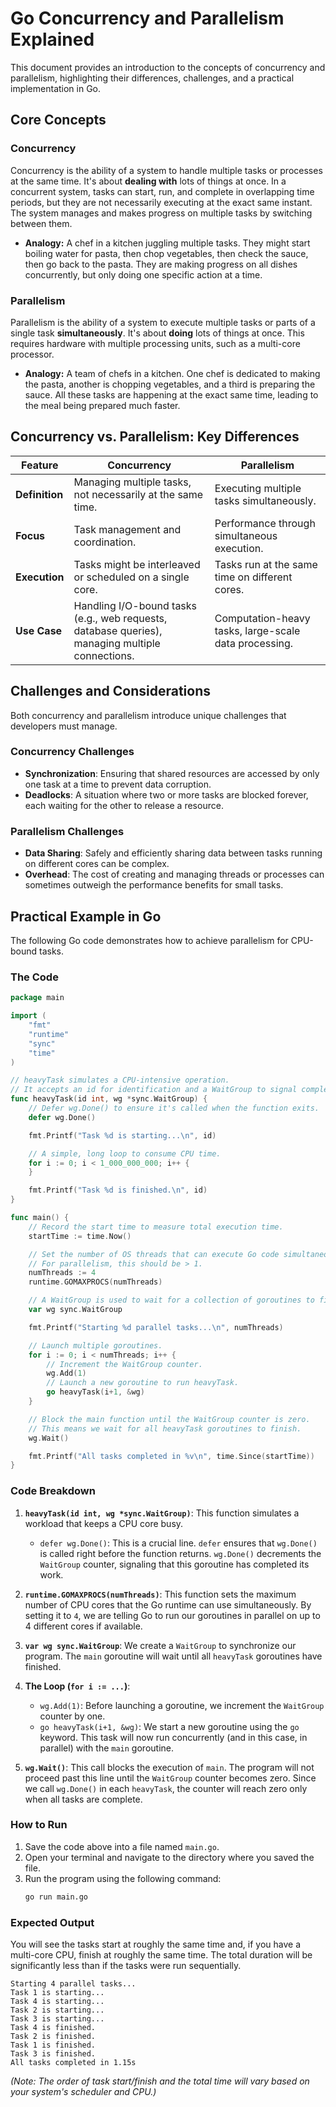 # Go Concurrency and Parallelism Explained

This document provides an introduction to the concepts of concurrency and parallelism, highlighting their differences, challenges, and a practical implementation in Go.

## Core Concepts

### Concurrency

Concurrency is the ability of a system to handle multiple tasks or processes at the same time. It's about **dealing with** lots of things at once. In a concurrent system, tasks can start, run, and complete in overlapping time periods, but they are not necessarily executing at the exact same instant. The system manages and makes progress on multiple tasks by switching between them.

- **Analogy:** A chef in a kitchen juggling multiple tasks. They might start boiling water for pasta, then chop vegetables, then check the sauce, then go back to the pasta. They are making progress on all dishes concurrently, but only doing one specific action at a time.

### Parallelism

Parallelism is the ability of a system to execute multiple tasks or parts of a single task **simultaneously**. It's about **doing** lots of things at once. This requires hardware with multiple processing units, such as a multi-core processor.

- **Analogy:** A team of chefs in a kitchen. One chef is dedicated to making the pasta, another is chopping vegetables, and a third is preparing the sauce. All these tasks are happening at the exact same time, leading to the meal being prepared much faster.

## Concurrency vs. Parallelism: Key Differences

| Feature        | Concurrency                                                                                     | Parallelism                                           |
| -------------- | ----------------------------------------------------------------------------------------------- | ----------------------------------------------------- |
| **Definition** | Managing multiple tasks, not necessarily at the same time.                                      | Executing multiple tasks simultaneously.              |
| **Focus**      | Task management and coordination.                                                               | Performance through simultaneous execution.           |
| **Execution**  | Tasks might be interleaved or scheduled on a single core.                                       | Tasks run at the same time on different cores.        |
| **Use Case**   | Handling I/O-bound tasks (e.g., web requests, database queries), managing multiple connections. | Computation-heavy tasks, large-scale data processing. |

## Challenges and Considerations

Both concurrency and parallelism introduce unique challenges that developers must manage.

### Concurrency Challenges

- **Synchronization**: Ensuring that shared resources are accessed by only one task at a time to prevent data corruption.
- **Deadlocks**: A situation where two or more tasks are blocked forever, each waiting for the other to release a resource.

### Parallelism Challenges

- **Data Sharing**: Safely and efficiently sharing data between tasks running on different cores can be complex.
- **Overhead**: The cost of creating and managing threads or processes can sometimes outweigh the performance benefits for small tasks.

## Practical Example in Go

The following Go code demonstrates how to achieve parallelism for CPU-bound tasks.

### The Code

```go
package main

import (
	"fmt"
	"runtime"
	"sync"
	"time"
)

// heavyTask simulates a CPU-intensive operation.
// It accepts an id for identification and a WaitGroup to signal completion.
func heavyTask(id int, wg *sync.WaitGroup) {
	// Defer wg.Done() to ensure it's called when the function exits.
	defer wg.Done()

	fmt.Printf("Task %d is starting...\n", id)

	// A simple, long loop to consume CPU time.
	for i := 0; i < 1_000_000_000; i++ {
	}

	fmt.Printf("Task %d is finished.\n", id)
}

func main() {
	// Record the start time to measure total execution time.
	startTime := time.Now()

	// Set the number of OS threads that can execute Go code simultaneously.
	// For parallelism, this should be > 1.
	numThreads := 4
	runtime.GOMAXPROCS(numThreads)

	// A WaitGroup is used to wait for a collection of goroutines to finish.
	var wg sync.WaitGroup

	fmt.Printf("Starting %d parallel tasks...\n", numThreads)

	// Launch multiple goroutines.
	for i := 0; i < numThreads; i++ {
		// Increment the WaitGroup counter.
		wg.Add(1)
		// Launch a new goroutine to run heavyTask.
		go heavyTask(i+1, &wg)
	}

	// Block the main function until the WaitGroup counter is zero.
	// This means we wait for all heavyTask goroutines to finish.
	wg.Wait()

	fmt.Printf("All tasks completed in %v\n", time.Since(startTime))
}
```

### Code Breakdown

1.  **`heavyTask(id int, wg *sync.WaitGroup)`**: This function simulates a workload that keeps a CPU core busy.

    - `defer wg.Done()`: This is a crucial line. `defer` ensures that `wg.Done()` is called right before the function returns. `wg.Done()` decrements the `WaitGroup` counter, signaling that this goroutine has completed its work.

2.  **`runtime.GOMAXPROCS(numThreads)`**: This function sets the maximum number of CPU cores that the Go runtime can use simultaneously. By setting it to `4`, we are telling Go to run our goroutines in parallel on up to 4 different cores if available.

3.  **`var wg sync.WaitGroup`**: We create a `WaitGroup` to synchronize our program. The `main` goroutine will wait until all `heavyTask` goroutines have finished.

4.  **The Loop (`for i := ...`)**:

    - `wg.Add(1)`: Before launching a goroutine, we increment the `WaitGroup` counter by one.
    - `go heavyTask(i+1, &wg)`: We start a new goroutine using the `go` keyword. This task will now run concurrently (and in this case, in parallel) with the `main` goroutine.

5.  **`wg.Wait()`**: This call blocks the execution of `main`. The program will not proceed past this line until the `WaitGroup` counter becomes zero. Since we call `wg.Done()` in each `heavyTask`, the counter will reach zero only when all tasks are complete.

### How to Run

1.  Save the code above into a file named `main.go`.
2.  Open your terminal and navigate to the directory where you saved the file.
3.  Run the program using the following command:
    ```sh
    go run main.go
    ```

### Expected Output

You will see the tasks start at roughly the same time and, if you have a multi-core CPU, finish at roughly the same time. The total duration will be significantly less than if the tasks were run sequentially.

```
Starting 4 parallel tasks...
Task 1 is starting...
Task 4 is starting...
Task 2 is starting...
Task 3 is starting...
Task 4 is finished.
Task 2 is finished.
Task 1 is finished.
Task 3 is finished.
All tasks completed in 1.15s
```

_(Note: The order of task start/finish and the total time will vary based on your system's scheduler and CPU.)_
